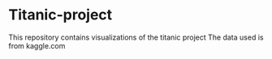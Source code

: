 # Titanic-project
This repository contains visualizations of the titanic project 
The data used is from kaggle.com
